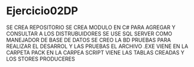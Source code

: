 # Ejercicio02DP
SE CREA REPOSITORIO 
SE CREA MODULO EN C# PARA AGREGAR Y CONSULTAR A LOS DISTRUBUIDORES
SE USE SQL SERVER COMO MANEJADOR DE BASE DE DATOS
SE CREO LA BD PRUEBAS PARA REALIZAR EL DESARROL Y LAS PRUEBAS
EL ARCHIVO .EXE VIENE EN LA CARPETA PACK
EN LA CARPEA SCRIPT VIENE LAS TABLAS CREADAS Y LOS STORES PRODUCERES
